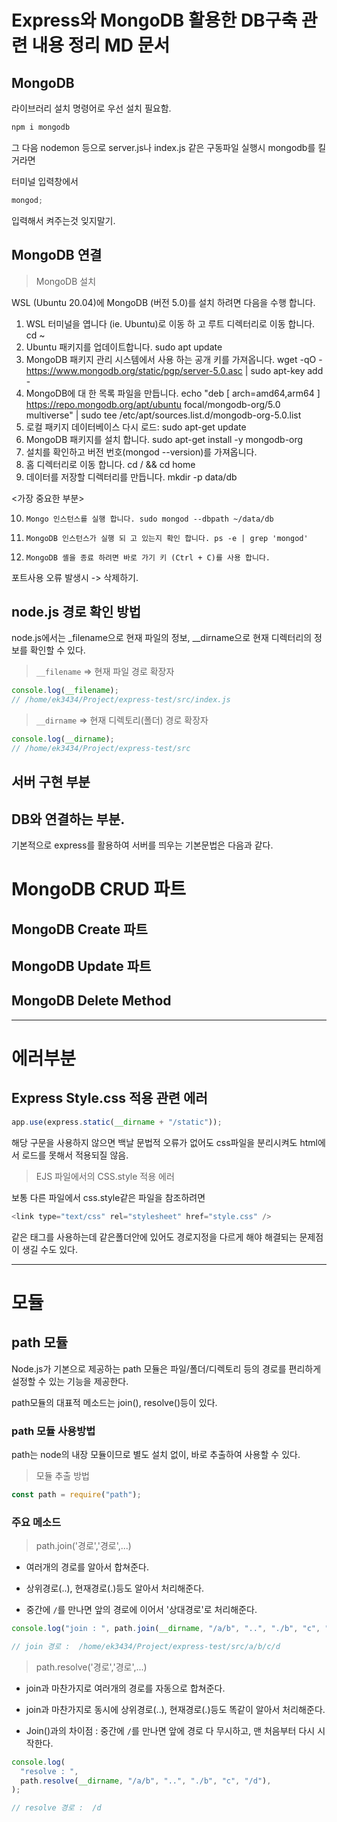 # Express와 MongoDB 활용한 DB구축 관련 내용 정리 MD 문서

## MongoDB

라이브러리 설치 명령어로 우선 설치 필요함.

```js
npm i mongodb
```

그 다음 nodemon 등으로 server.js나 index.js 같은 구동파일 실행시 mongodb를 킬거라면

터미널 입력창에서

```js
mongod;
```

입력해서 켜주는것 잊지말기.

## MongoDB 연결

> MongoDB 설치

WSL (Ubuntu 20.04)에 MongoDB (버전 5.0)를 설치 하려면 다음을 수행 합니다.

1. WSL 터미널을 엽니다 (ie. Ubuntu)로 이동 하 고 루트 디렉터리로 이동 합니다. cd ~
2. Ubuntu 패키지를 업데이트합니다. sudo apt update
3. MongoDB 패키지 관리 시스템에서 사용 하는 공개 키를 가져옵니다. wget -qO - https://www.mongodb.org/static/pgp/server-5.0.asc | sudo apt-key add -
4. MongoDB에 대 한 목록 파일을 만듭니다. echo "deb [ arch=amd64,arm64 ] https://repo.mongodb.org/apt/ubuntu focal/mongodb-org/5.0 multiverse" | sudo tee /etc/apt/sources.list.d/mongodb-org-5.0.list
5. 로컬 패키지 데이터베이스 다시 로드: sudo apt-get update
6. MongoDB 패키지를 설치 합니다. sudo apt-get install -y mongodb-org
7. 설치를 확인하고 버전 번호(mongod --version)를 가져옵니다.
8. 홈 디렉터리로 이동 합니다. cd / && cd home
9. 데이터를 저장할 디렉터리를 만듭니다. mkdir -p data/db

<가장 중요한 부분>

10. `Mongo 인스턴스를 실행 합니다. sudo mongod --dbpath ~/data/db`

11. `MongoDB 인스턴스가 실행 되 고 있는지 확인 합니다. ps -e | grep 'mongod'`

12. `MongoDB 셸을 종료 하려면 바로 가기 키 (Ctrl + C)를 사용 합니다.`

포트사용 오류 발생시 -> 삭제하기.

## node.js 경로 확인 방법

node.js에서는 \_filename으로 현재 파일의 정보, \_\_dirname으로 현재 디렉터리의 정보를 확인할 수 있다.

> `__filename` => 현재 파일 경로 확장자

```js
console.log(__filename);
// /home/ek3434/Project/express-test/src/index.js
```

> `__dirname` => 현재 디렉토리(폴더) 경로 확장자

```js
console.log(__dirname);
// /home/ek3434/Project/express-test/src
```

## 서버 구현 부분

## DB와 연결하는 부분.

기본적으로 express를 활용하여 서버를 띄우는 기본문법은 다음과 같다.

# MongoDB CRUD 파트

## MongoDB Create 파트

## MongoDB Update 파트

## MongoDB Delete Method

---

# 에러부분

## Express Style.css 적용 관련 에러

```js
app.use(express.static(__dirname + "/static"));
```

해당 구문을 사용하지 않으면 백날 문법적 오류가 없어도 css파일을 분리시켜도 html에서 로드를 못해서 적용되질 않음.

> EJS 파일에서의 CSS.style 적용 에러

보통 다른 파일에서 css.style같은 파일을 참조하려면

```js
<link type="text/css" rel="stylesheet" href="style.css" />
```

같은 태그를 사용하는데 같은폴더안에 있어도 경로지정을 다르게 해야 해결되는 문제점이 생길 수도 있다.

---

# 모듈

## path 모듈

Node.js가 기본으로 제공하는 path 모듈은 파일/폴더/디렉토리 등의 경로를 편리하게 설정할 수 있는 기능을 제공한다.

path모듈의 대표적 메소드는 join(), resolve()등이 있다.

### path 모듈 사용방법

path는 node의 내장 모듈이므로 별도 설치 없이, 바로 추출하여 사용할 수 있다.

> 모듈 추출 방법

```js
const path = require("path");
```

### 주요 메소드

> path.join('경로','경로',...)

- 여러개의 경로를 알아서 합쳐준다.

- 상위경로(..), 현재경로(.)등도 알아서 처리해준다.

- 중간에 `/`를 만나면 앞의 경로에 이어서 '상대경로'로 처리해준다.

```js
console.log("join : ", path.join(__dirname, "/a/b", "..", "./b", "c", "/d"));

// join 경로 :  /home/ek3434/Project/express-test/src/a/b/c/d
```

> path.resolve('경로','경로',...)

- join과 마찬가지로 여러개의 경로를 자동으로 합쳐준다.

- join과 마찬가지로 동시에 상위경로(..), 현재경로(.)등도 똑같이 알아서 처리해준다.

- Join()과의 차이점 : 중간에 `/`를 만나면 앞에 경로 다 무시하고, 맨 처음부터 다시 시작한다.

```js
console.log(
  "resolve : ",
  path.resolve(__dirname, "/a/b", "..", "./b", "c", "/d"),
);

// resolve 경로 :  /d
```
